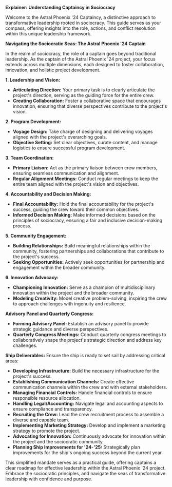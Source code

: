 **Explainer: Understanding Captaincy in Sociocracy**

Welcome to the Astral Phoenix '24 Captaincy, a distinctive approach to transformative leadership rooted in sociocracy. This guide serves as your compass, offering insights into the role, actions, and conflict resolution within this unique leadership framework.

**Navigating the Sociocratic Seas: The Astral Phoenix '24 Captain**

In the realm of sociocracy, the role of a captain goes beyond traditional leadership. As the captain of the Astral Phoenix '24 project, your focus extends across multiple dimensions, each designed to foster collaboration, innovation, and holistic project development.

**1. Leadership and Vision:**
   - **Articulating Direction:** Your primary task is to clearly articulate the project's direction, serving as the guiding force for the entire crew.
   - **Creating Collaboration:** Foster a collaborative space that encourages innovation, ensuring that diverse perspectives contribute to the project's vision.

**2. Program Development:**
   - **Voyage Design:** Take charge of designing and delivering voyages aligned with the project's overarching goals.
   - **Objective Setting:** Set clear objectives, curate content, and manage logistics to ensure successful program development.

**3. Team Coordination:**
   - **Primary Liaison:** Act as the primary liaison between crew members, ensuring seamless communication and alignment.
   - **Regular Alignment Meetings:** Conduct regular meetings to keep the entire team aligned with the project's vision and objectives.

**4. Accountability and Decision Making:**
   - **Final Accountability:** Hold the final accountability for the project's success, guiding the crew toward their common objectives.
   - **Informed Decision Making:** Make informed decisions based on the principles of sociocracy, ensuring a fair and inclusive decision-making process.

**5. Community Engagement:**
   - **Building Relationships:** Build meaningful relationships within the community, fostering partnerships and collaborations that contribute to the project's success.
   - **Seeking Opportunities:** Actively seek opportunities for partnership and engagement within the broader community.

**6. Innovation Advocacy:**
   - **Championing Innovation:** Serve as a champion of multidisciplinary innovation within the project and the broader community.
   - **Modeling Creativity:** Model creative problem-solving, inspiring the crew to approach challenges with ingenuity and resilience.

**Advisory Panel and Quarterly Congress:**
- **Forming Advisory Panel:** Establish an advisory panel to provide strategic guidance and diverse perspectives.
- **Quarterly Congress Meetings:** Conduct quarterly congress meetings to collaboratively shape the project's strategic direction and address key challenges.

**Ship Deliverables:**
Ensure the ship is ready to set sail by addressing critical areas:
- **Developing Infrastructure:** Build the necessary infrastructure for the project's success.
- **Establishing Communication Channels:** Create effective communication channels within the crew and with external stakeholders.
- **Managing Financial Controls:** Handle financial controls to ensure responsible resource allocation.
- **Handling Legal/Accounting:** Navigate legal and accounting aspects to ensure compliance and transparency.
- **Recruiting the Crew:** Lead the crew recruitment process to assemble a diverse and capable team.
- **Implementing Marketing Strategy:** Develop and implement a marketing strategy to promote the project.
- **Advocating for Innovation:** Continuously advocate for innovation within the project and the sociocratic community.
- **Planning Ship Improvements for '24-'25:** Strategically plan improvements for the ship's ongoing success beyond the current year.

This simplified mandate serves as a practical guide, offering captains a clear roadmap for effective leadership within the Astral Phoenix '24 project. Embrace the sociocratic principles, and navigate the seas of transformative leadership with confidence and purpose.